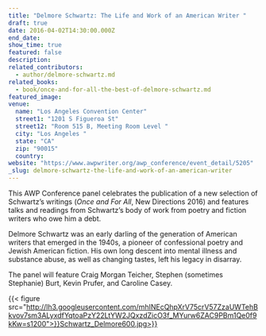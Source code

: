 ```yaml
---
title: "Delmore Schwartz: The Life and Work of an American Writer "
draft: true
date: 2016-04-02T14:30:00.000Z
end_date:
show_time: true
featured: false
description:
related_contributors:
  - author/delmore-schwartz.md
related_books:
  - book/once-and-for-all-the-best-of-delmore-schwartz.md
featured_image: 
venue:
  name: "Los Angeles Convention Center"
  street1: "1201 S Figueroa St"
  street12: "Room 515 B, Meeting Room Level "
  city: "Los Angeles "
  state: "CA"
  zip: "90015"
  country:
website: "https://www.awpwriter.org/awp_conference/event_detail/5205"
_slug: delmore-schwartz-the-life-and-work-of-an-american-writer
---
```


This AWP Conference panel celebrates the publication of a new selection of Schwartz’s writings (_Once and For All_, New Directions 2016) and features talks and readings from Schwartz’s body of work from poetry and fiction writers who owe him a debt.

Delmore Schwartz was an early darling of the generation of American writers that emerged in the 1940s, a pioneer of confessional poetry and Jewish American fiction. His own long descent into mental illness and substance abuse, as well as changing tastes, left his legacy in disarray.

The panel will feature Craig Morgan Teicher, Stephen (sometimes Stephanie) Burt, Kevin Prufer, and Caroline Casey.



{{< figure src="http://lh3.googleusercontent.com/mhINEcQhpXrV75crV57ZzaUWTehBkvov7sm3ALyxdfYqtoaPzY22LtYW2JQxzdZicO3f_MYurw6ZAC9PBm1Qe0f9kKw=s1200">}}Schwartz_Delmore600.jpg>}}

